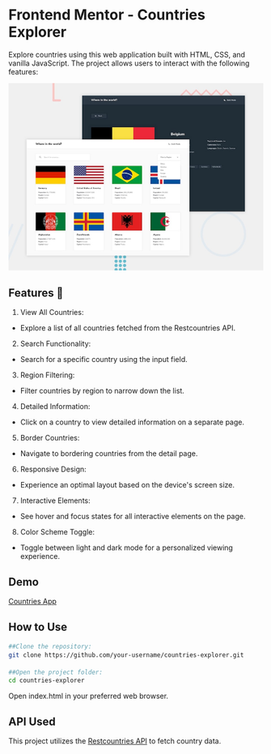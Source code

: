 # Frontend Mentor - Countries Explorer
Explore countries using this web application built with HTML, CSS, and vanilla JavaScript. The project allows users to interact with the following features:

![Design preview for the REST Countries API with color theme switcher coding challenge](./design/desktop-preview.jpg)

## Features 👋

1. View All Countries:
  - Explore a list of all countries fetched from the Restcountries API.
2. Search Functionality:
  - Search for a specific country using the input field.
3. Region Filtering:
  - Filter countries by region to narrow down the list.
4. Detailed Information:
  - Click on a country to view detailed information on a separate page.
5. Border Countries:
  - Navigate to bordering countries from the detail page.
6. Responsive Design:
 - Experience an optimal layout based on the device's screen size.
7. Interactive Elements:
  - See hover and focus states for all interactive elements on the page.
8. Color Scheme Toggle:
  - Toggle between light and dark mode for a personalized viewing experience.

## Demo
[Countries App](https://amazing-cobbler-b17f99.netlify.app/)

## How to Use

```bash
##Clone the repository:
git clone https://github.com/your-username/countries-explorer.git

##Open the project folder:
cd countries-explorer
```
Open index.html in your preferred web browser.

## API Used
This project utilizes the [Restcountries API](https://restcountries.com/) to fetch country data.
